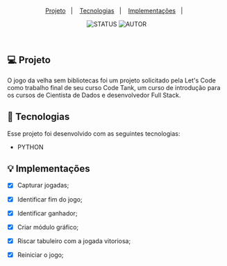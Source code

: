 <p align="center">
  <a href="#-projeto">Projeto</a>&nbsp;&nbsp;&nbsp;|&nbsp;&nbsp;&nbsp;
  <a href="#-tecnologias">Tecnologias</a>&nbsp;&nbsp;&nbsp;|&nbsp;&nbsp;&nbsp;
  <a href="#-implementações">Implementações</a>&nbsp;&nbsp;&nbsp;|&nbsp;&nbsp;&nbsp;
</p>


<p align="center">
  <img alt="STATUS" src="https://img.shields.io/static/v1?label=STATUS&message=Finalizado&color=49AA26&labelColor=000000">
  <img alt="AUTOR" src="https://img.shields.io/static/v1?label=AUTOR&message=GBRIETZIG&color=49AA26&labelColor=000000">
</p>

<br>


## 💻 Projeto

O jogo da velha sem bibliotecas foi um projeto solicitado pela Let's Code como trabalho final de seu curso Code Tank, um curso de introdução para os cursos de Cientista de Dados e desenvolvedor Full Stack.


## 🚀 Tecnologias

Esse projeto foi desenvolvido com as seguintes tecnologias:

- PYTHON


## 💡 Implementações

- [X] Capturar jogadas;
- [X] Identificar fim do jogo;
- [X] Identificar ganhador;
- [X] Criar módulo gráfico;
- [X] Riscar tabuleiro com a jogada vitoriosa;
- [X] Reiniciar o jogo;

